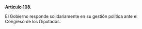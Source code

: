 **Artículo 108.**

El Gobierno responde solidariamente en su gestión política ante el Congreso de los Diputados.